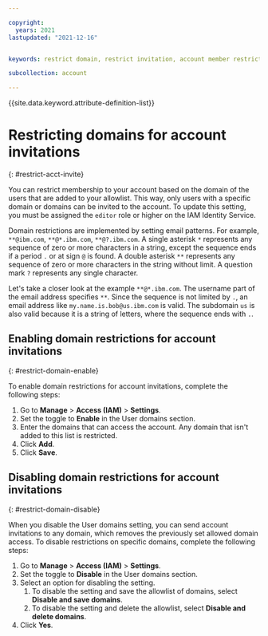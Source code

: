 ```yaml
---

copyright:
  years: 2021
lastupdated: "2021-12-16"


keywords: restrict domain, restrict invitation, account member restrict, invitation, invite users, account restriction 

subcollection: account

---
```


{{site.data.keyword.attribute-definition-list}}

# Restricting domains for account invitations 
{: #restrict-acct-invite}

You can restrict membership to your account based on the domain of the users that are added to your allowlist. This way, only users with a specific domain or domains can be invited to the account. To update this setting, you must be assigned the `editor` role or higher on the IAM Identity Service.

Domain restrictions are implemented by setting email patterns. For example, `**@ibm.com`, `**@*.ibm.com`, `**@?.ibm.com`. A single asterisk `*` represents any sequence of zero or more characters in a string, except the sequence ends if a period `.` or at sign `@` is found. A double asterisk `**` represents any sequence of zero or more characters in the string without limit. A question mark `?` represents any single character.

Let's take a closer look at the example `**@*.ibm.com`. The username part of the email address specifies `**`. Since the sequence is not limited by `.`, an email address like `my.name.is.bob@us.ibm.com` is valid. The subdomain `us` is also valid because it is a string of letters, where the sequence ends with `.`. 

## Enabling domain restrictions for account invitations 
{: #restrict-domain-enable}

To enable domain restrictions for account invitations, complete the following steps: 

1. Go to **Manage** > **Access (IAM)** > **Settings**.
1. Set the toggle to **Enable** in the User domains section.
1. Enter the domains that can access the account. Any domain that isn't added to this list is restricted. 
1. Click **Add**. 
1. Click **Save**.


## Disabling domain restrictions for account invitations 
{: #restrict-domain-disable}

When you disable the User domains setting, you can send account invitations to any domain, which removes the previously set allowed domain access. To disable restrictions on specific domains, complete the following steps: 

1. Go to **Manage** > **Access (IAM)** > **Settings**.
1. Set the toggle to **Disable** in the User domains section.
1. Select an option for disabling the setting. 
   1. To disable the setting and save the allowlist of domains, select **Disable and save domains**.
   1. To disable the setting and delete the allowlist, select **Disable and delete domains**.
1. Click **Yes**.
